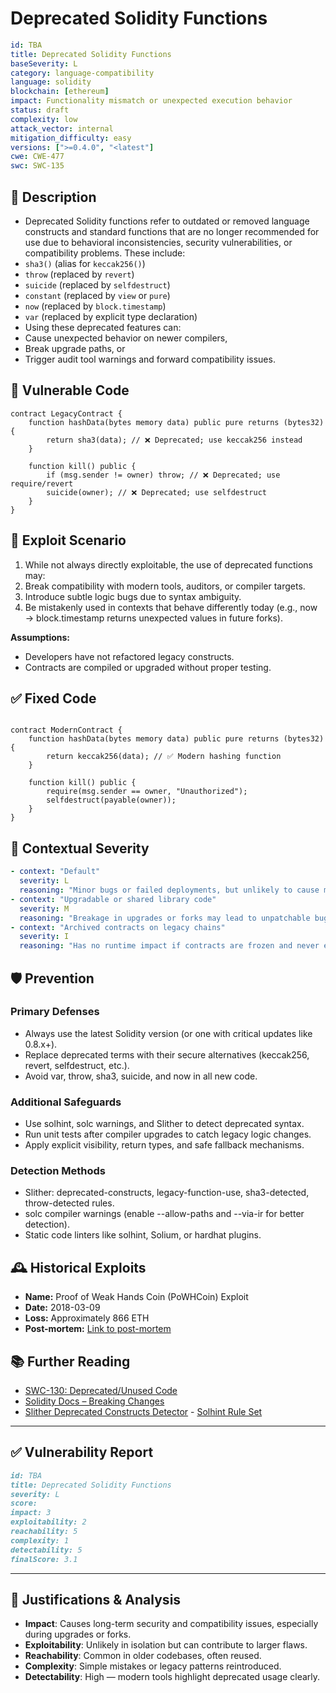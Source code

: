 # Deprecated Solidity Functions

```YAML
id: TBA
title: Deprecated Solidity Functions
baseSeverity: L
category: language-compatibility
language: solidity
blockchain: [ethereum]
impact: Functionality mismatch or unexpected execution behavior
status: draft
complexity: low
attack_vector: internal
mitigation_difficulty: easy
versions: [">=0.4.0", "<latest"]
cwe: CWE-477
swc: SWC-135
```

## 📝 Description

- Deprecated Solidity functions refer to outdated or removed language constructs and standard functions that are no longer recommended for use due to behavioral inconsistencies, security vulnerabilities, or compatibility problems. These include:
- `sha3()` (alias for `keccak256()`)
- `throw` (replaced by `revert`)
- `suicide` (replaced by `selfdestruct`)
- `constant` (replaced by `view` or `pure`)
- `now` (replaced by `block.timestamp`)
- `var` (replaced by explicit type declaration)
- Using these deprecated features can:
- Cause unexpected behavior on newer compilers,
- Break upgrade paths, or
- Trigger audit tool warnings and forward compatibility issues.

## 🚨 Vulnerable Code

```solidity
contract LegacyContract {
    function hashData(bytes memory data) public pure returns (bytes32) {
        return sha3(data); // ❌ Deprecated; use keccak256 instead
    }

    function kill() public {
        if (msg.sender != owner) throw; // ❌ Deprecated; use require/revert
        suicide(owner); // ❌ Deprecated; use selfdestruct
    }
}
```

## 🧪 Exploit Scenario

1. While not always directly exploitable, the use of deprecated functions may:
2. Break compatibility with modern tools, auditors, or compiler targets.
3. Introduce subtle logic bugs due to syntax ambiguity.
4. Be mistakenly used in contexts that behave differently today (e.g., now → block.timestamp returns unexpected values in future forks).

**Assumptions:**

- Developers have not refactored legacy constructs.
- Contracts are compiled or upgraded without proper testing.

## ✅ Fixed Code

```solidity

contract ModernContract {
    function hashData(bytes memory data) public pure returns (bytes32) {
        return keccak256(data); // ✅ Modern hashing function
    }

    function kill() public {
        require(msg.sender == owner, "Unauthorized");
        selfdestruct(payable(owner));
    }
}
```

## 🧭 Contextual Severity

```yaml
- context: "Default"
  severity: L
  reasoning: "Minor bugs or failed deployments, but unlikely to cause major loss."
- context: "Upgradable or shared library code"
  severity: M
  reasoning: "Breakage in upgrades or forks may lead to unpatchable bugs or frozen contracts."
- context: "Archived contracts on legacy chains"
  severity: I
  reasoning: "Has no runtime impact if contracts are frozen and never executed again."
```

## 🛡️ Prevention

### Primary Defenses

- Always use the latest Solidity version (or one with critical updates like 0.8.x+).
- Replace deprecated terms with their secure alternatives (keccak256, revert, selfdestruct, etc.).
- Avoid var, throw, sha3, suicide, and now in all new code.

### Additional Safeguards

- Use solhint, solc warnings, and Slither to detect deprecated syntax.
- Run unit tests after compiler upgrades to catch legacy logic changes.
- Apply explicit visibility, return types, and safe fallback mechanisms.

### Detection Methods

- Slither: deprecated-constructs, legacy-function-use, sha3-detected, throw-detected rules.
- solc compiler warnings (enable --allow-paths and --via-ir for better detection).
- Static code linters like solhint, Solium, or hardhat plugins.

## 🕰️ Historical Exploits

 - **Name:** Proof of Weak Hands Coin (PoWHCoin) Exploit 
 - **Date:** 2018-03-09 
 - **Loss:** Approximately 866 ETH 
 - **Post-mortem:** [Link to post-mortem](https://101blockchains.com/integer-overflow-attacks/) 
  

## 📚 Further Reading

- [SWC-130: Deprecated/Unused Code](https://swcregistry.io/docs/SWC-130) 
- [Solidity Docs – Breaking Changes](https://docs.soliditylang.org/en/latest/080-breaking-changes.html) 
- [Slither Deprecated Constructs Detector](https://github.com/crytic/slither) - [Solhint Rule Set](https://protofire.github.io/solhint/) 

---

## ✅ Vulnerability Report

```markdown
id: TBA
title: Deprecated Solidity Functions 
severity: L
score:
impact: 3         
exploitability: 2 
reachability: 5   
complexity: 1     
detectability: 5  
finalScore: 3.1
```

---

## 📄 Justifications & Analysis

- **Impact**: Causes long-term security and compatibility issues, especially during upgrades or forks.
- **Exploitability**: Unlikely in isolation but can contribute to larger flaws.
- **Reachability**: Common in older codebases, often reused.
- **Complexity**: Simple mistakes or legacy patterns reintroduced.
- **Detectability**: High — modern tools highlight deprecated usage clearly.